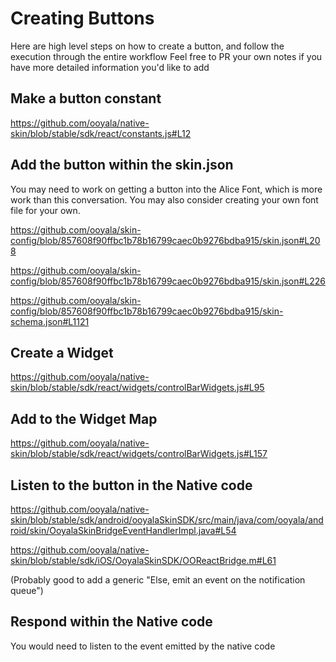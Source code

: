 # Creating Buttons
Here are high level steps on how to create a button, and follow the execution through the entire workflow
Feel free to PR your own notes if you have more detailed information you'd like to add

## Make a button constant
https://github.com/ooyala/native-skin/blob/stable/sdk/react/constants.js#L12

## Add the button within the skin.json
You may need to work on getting a button into the Alice Font, which is more work than this conversation.
You may also consider creating your own font file for your own.

https://github.com/ooyala/skin-config/blob/857608f90ffbc1b78b16799caec0b9276bdba915/skin.json#L208

https://github.com/ooyala/skin-config/blob/857608f90ffbc1b78b16799caec0b9276bdba915/skin.json#L226

https://github.com/ooyala/skin-config/blob/857608f90ffbc1b78b16799caec0b9276bdba915/skin-schema.json#L1121

## Create a Widget
https://github.com/ooyala/native-skin/blob/stable/sdk/react/widgets/controlBarWidgets.js#L95

## Add to the Widget Map
https://github.com/ooyala/native-skin/blob/stable/sdk/react/widgets/controlBarWidgets.js#L157

## Listen to the button in the Native code
https://github.com/ooyala/native-skin/blob/stable/sdk/android/ooyalaSkinSDK/src/main/java/com/ooyala/android/skin/OoyalaSkinBridgeEventHandlerImpl.java#L54

https://github.com/ooyala/native-skin/blob/stable/sdk/iOS/OoyalaSkinSDK/OOReactBridge.m#L61

(Probably good to add a generic "Else, emit an event on the notification queue")

## Respond within the Native code

You would need to listen to the event emitted by the native code


